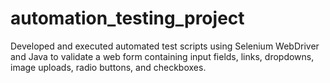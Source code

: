 # automation_testing_project
Developed and executed automated test scripts using Selenium WebDriver and Java to validate a web form containing input fields, links, dropdowns, image uploads, radio buttons, and checkboxes.
